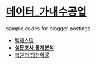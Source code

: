 # [데이터_가내수공업](https://leebaekku.blogspot.com/)
sample codes for blogger postings
- [백테스팅](backtesting_scenarios.ipynb)
- [**설문조사 통계분석**](survey2.ipynb)
- [복권의 당첨확률](lottery.ipynb)
